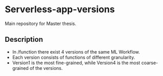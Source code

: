 # Serverless-app-versions

Main repository for Master thesis.

## Description
* In /function there exist 4 versions of the same ML Workflow.
* Each version consists of functions of different granularity.
* Version1 is the most fine-grained, while Version4 is the most coarse-grained of the versions.
